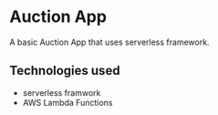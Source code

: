 # Auction App

A basic Auction App that uses serverless framework.

## Technologies used

-   serverless framwork
-   AWS Lambda Functions

